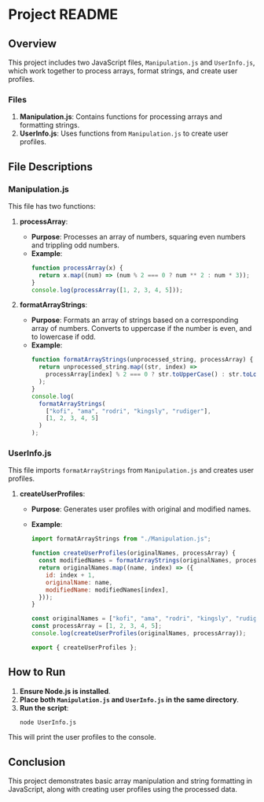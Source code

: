 # Project README

## Overview

This project includes two JavaScript files, `Manipulation.js` and `UserInfo.js`, which work together to process arrays, format strings, and create user profiles.

### Files

1. **Manipulation.js**: Contains functions for processing arrays and formatting strings.
2. **UserInfo.js**: Uses functions from `Manipulation.js` to create user profiles.

## File Descriptions

### Manipulation.js

This file has two functions:

1. **processArray**:

   - **Purpose**: Processes an array of numbers, squaring even numbers and trippling odd numbers.
   - **Example**:
     ```javascript
     function processArray(x) {
       return x.map((num) => (num % 2 === 0 ? num ** 2 : num * 3));
     }
     console.log(processArray([1, 2, 3, 4, 5]));
     ```

2. **formatArrayStrings**:
   - **Purpose**: Formats an array of strings based on a corresponding array of numbers. Converts to uppercase if the number is even, and to lowercase if odd.
   - **Example**:
     ```javascript
     function formatArrayStrings(unprocessed_string, processArray) {
       return unprocessed_string.map((str, index) =>
         processArray[index] % 2 === 0 ? str.toUpperCase() : str.toLowerCase()
       );
     }
     console.log(
       formatArrayStrings(
         ["kofi", "ama", "rodri", "kingsly", "rudiger"],
         [1, 2, 3, 4, 5]
       )
     );
     ```

### UserInfo.js

This file imports `formatArrayStrings` from `Manipulation.js` and creates user profiles.

1. **createUserProfiles**:

   - **Purpose**: Generates user profiles with original and modified names.
   - **Example**:

     ```javascript
     import formatArrayStrings from "./Manipulation.js";

     function createUserProfiles(originalNames, processArray) {
       const modifiedNames = formatArrayStrings(originalNames, processArray);
       return originalNames.map((name, index) => ({
         id: index + 1,
         originalName: name,
         modifiedName: modifiedNames[index],
       }));
     }

     const originalNames = ["kofi", "ama", "rodri", "kingsly", "rudiger"];
     const processArray = [1, 2, 3, 4, 5];
     console.log(createUserProfiles(originalNames, processArray));

     export { createUserProfiles };
     ```

## How to Run

1. **Ensure Node.js is installed**.
2. **Place both `Manipulation.js` and `UserInfo.js` in the same directory**.
3. **Run the script**:
   ```bash
   node UserInfo.js
   ```

This will print the user profiles to the console.

## Conclusion

This project demonstrates basic array manipulation and string formatting in JavaScript, along with creating user profiles using the processed data.
